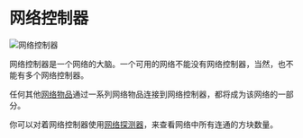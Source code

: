 # 网络控制器

![网络控制器](https://cdn.jsdelivr.net/gh/GuizhanCraft/Networks-Wiki/images/network-controller.png)

网络控制器是一个网络的大脑。一个可用的网络不能没有网络控制器，当然，也不能有多个网络控制器。

任何其他[网络物品](/Network-Items)通过一系列网络物品连接到网络控制器，都将成为该网络的一部分。

你可以对着网络控制器使用[网络探测器](/Network-Probe)，来查看网络中所有连通的方块数量。

